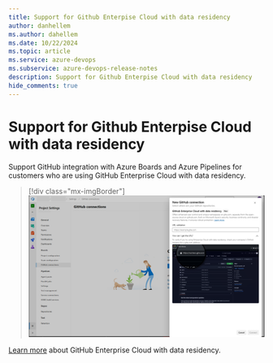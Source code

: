 ```yaml
---
title: Support for Github Enterpise Cloud with data residency
author: danhellem
ms.author: dahellem
ms.date: 10/22/2024
ms.topic: article
ms.service: azure-devops
ms.subservice: azure-devops-release-notes
description: Support for Github Enterpise Cloud with data residency
hide_comments: true
---
```


# Support for Github Enterpise Cloud with data residency

Support GitHub integration with Azure Boards and Azure Pipelines for customers who are using GitHub Enterprise Cloud with data residency.

> [!div class="mx-imgBorder"]
> ![screen shot example of creating a connection to example.ghe.com](media\boards-ghec-connection.png)

[Learn more](https://aka.ms/ghec) about GitHub Enterprise Cloud with data residency.